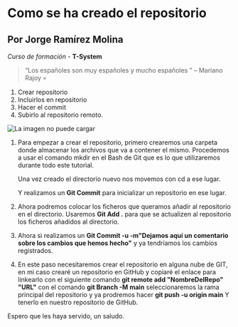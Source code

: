 # Como se ha creado el repositorio
## Por Jorge Ramírez Molina

<!--Hola! no me puedes ver 😁-->

_Curso de formación_ - **T-System**

>“Los españoles son muy españoles y mucho españoles ” – Mariano Rajoy 💀

1. Crear repositorio
2. Incluirlos en repositorio
3. Hacer el commit
4. Subirlo al repositorio remoto.

![La imagen no puede cargar](https://www.srperro.com/media/post/361ff609-8f85-471e-9cf8-06ff981b448e.600x429.png "Corgi saltando al agua, se le ve fresco 💦💦")

1. Para empezar a crear el repositorio, primero crearemos una carpeta donde almacenar los archivos que va a contener el mismo. Procedemos a usar el comando mkdir en el Bash de Git que es lo que utilizaremos durante todo este tutorial.

    Una vez creado el directorio nuevo nos movemos con cd a ese lugar.

    Y realizamos un **Git Commit** para inicializar un repositorio en ese lugar.

2. Ahora podremos colocar los ficheros que queramos añadir al repositorio en el directorio.
Usaremos **Git Add .** para que se actualizen al repositorio los ficheros añadidos al directorio.

3. Ahora si realizamos un **Git Commit -u -m"Dejamos aquí un comentario sobre los cambios que hemos hecho"** y ya tendríamos los cambios registrados.

4. En este paso necesitaremos crear el repositorio en alguna nube de GIT, en mi caso crearé un repositorio en GitHub y copiaré el enlace para linkearlo con el siguiente comando **git remote add "NombreDelRepo" "URL"**
con el comando **git Branch -M main** seleccionaremos la rama principal del repositorio y ya prodremos hacer **git push -u origin main** Y tenerlo en nuestro repositorio de GitHub.

Espero que les haya servido, un saludo.